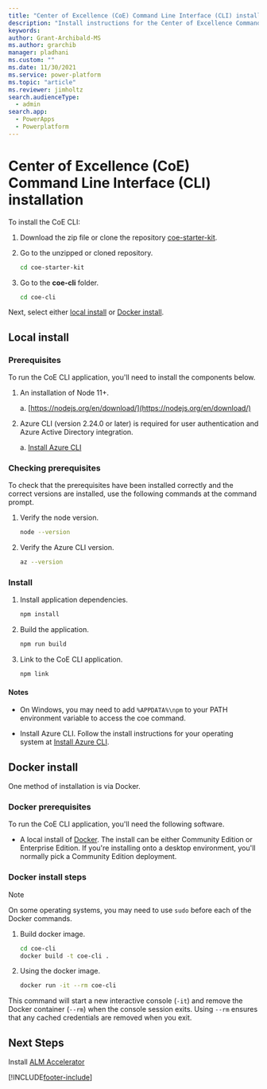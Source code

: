 ```yaml
---
title: "Center of Excellence (CoE) Command Line Interface (CLI) installation"
description: "Install instructions for the Center of Excellence Command-Line interface"
keywords: 
author: Grant-Archibald-MS
ms.author: grarchib
manager: pladhani
ms.custom: ""
ms.date: 11/30/2021
ms.service: power-platform
ms.topic: "article"
ms.reviewer: jimholtz
search.audienceType: 
  - admin
search.app: 
  - PowerApps
  - Powerplatform
---
```



# Center of Excellence (CoE) Command Line Interface (CLI) installation

To install the CoE CLI:

1. Download the zip file or clone the repository [coe-starter-kit](https://github.com/microsoft/coe-starter-kit).

1. Go to the unzipped or cloned repository.

   ```bash
   cd coe-starter-kit
   ```

1. Go to the **coe-cli** folder.

   ```bash
   cd coe-cli
   ```

Next, select either [local install](#local-install) or [Docker install](#docker-install).

## Local install

### Prerequisites

To run the CoE CLI application, you'll need to install the components below.

1. An installation of Node 11+.

   a. [https://nodejs.org/en/download/](https://nodejs.org/en/download/)

1. Azure CLI (version 2.24.0 or later) is required for user authentication and Azure Active Directory integration.

   a. [Install Azure CLI](/cli/azure/install-azure-cli)

### Checking prerequisites

To check that the prerequisites have been installed correctly and the correct versions are installed, use the following commands at the command prompt.

1. Verify the node version.

   ```bash
   node --version
   ```

1. Verify the Azure CLI version.

   ```bash
   az --version
   ```

### Install

1. Install application dependencies.

   ```bash
   npm install
   ```

1. Build the application.

   ```bash
   npm run build
   ```

1. Link to the CoE CLI application.

   ```bash
   npm link
   ```

#### Notes

- On Windows, you may need to add `%APPDATA%\npm` to your PATH environment variable to access the coe command.

- Install Azure CLI. Follow the install instructions for your operating system at [Install Azure CLI](/cli/azure/install-azure-cli).

## Docker install

One method of installation is via Docker.

### Docker prerequisites

To run the CoE CLI application, you'll need the following software.

- A local install of [Docker](https://docs.docker.com/get-docker/). The install can be either Community Edition or Enterprise Edition. If you're installing onto a desktop environment, you'll normally pick a Community Edition deployment.

### Docker install steps

> [!Note]
> On some operating systems, you may need to use `sudo` before each of the Docker commands.

1. Build docker image.

   ```bash
   cd coe-cli
   docker build -t coe-cli . 
   ```

1. Using the docker image.

   ```bash
   docker run -it --rm coe-cli
   ```

This command will start a new interactive console (`-it`) and remove the Docker container (`--rm`) when the console session exits. Using `--rm` ensures that any cached credentials are removed when you exit.

## Next Steps

Install [ALM Accelerator](./alm/overview.md)

[!INCLUDE[footer-include](../../../includes/footer-banner.md)]
